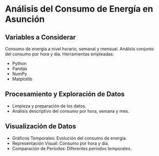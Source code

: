 # Análisis del Consumo de Energía en Asunción
## Variables a Considerar
Consumo de energía a nivel horario, semanal y mensual.
Análisis conjunto del consumo por hora y día.
Herramientas empleadas:
- Python
- Pandas
- NumPy
- Matplotlib
## Procesamiento y Exploración de Datos
- Limpieza y preparación de los datos.
- Análisis descriptivo del consumo por hora, semana y mes.
## Visualización de Datos
- Gráficos Temporales: Evolución del consumo de energía.
- Representación Visual: Consumo por hora y día.
- Comparación de Períodos: Diferentes períodos temporales.
